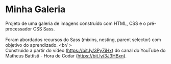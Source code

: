 # Minha Galeria
 
Projeto de uma galeria de imagens construído com HTML, CSS e o pré-processador CSS Sass. <br /><br />
Foram abordados recursos do Sass (mixins, nesting, parent selector) com objetivo do aprendizado. <br/ ><br />
Construído a partir do vídeo (https://bit.ly/3PyZiHx) do canal do YouTube do Matheus Battisti - Hora de Codar (https://bit.ly/3J3HBxn).
